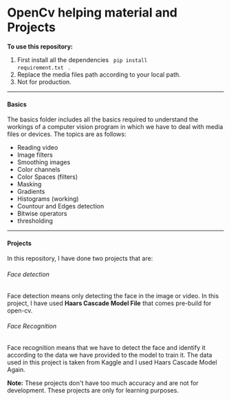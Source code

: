 # OpenCv helping material and Projects

**To use this repository:**

1. First install all the dependencies <code> pip install requirement.txt </code> .
2. Replace the media files path according to your local path.
3. Not for production.

---

#### Basics

The basics folder includes all the basics required to understand the workings of a computer vision program in which we have to deal with media files or devices. The topics are as follows:

* Reading video
* Image filters
* Smoothing images
* Color channels
* Color Spaces (filters)
* Masking
* Gradients
* Histograms (working)
* Countour and Edges detection
* Bitwise operators
* thresholding

---

#### Projects

In this repository, I have done two projects that are:

###### Face detection

 Face detection means only detecting the face in the image or video. In this project, I have used **Haars Cascade Model File** that comes pre-build for open-cv.

###### Face Recognition
Face recognition means that we have to detect the face and identify it according to the data we have provided to the model to train it. The data used in this project is taken from Kaggle and I used Haars Cascade Model Again.

**Note:** These projects don't have too much accuracy and are not for development. These projects are only for learning purposes.
